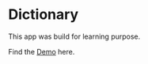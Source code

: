# Dictionary

This app was build for learning purpose.

Find the [Demo](https://jad-dictionary.web.app) here.
